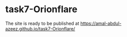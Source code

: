 # task7-Orionflare
The site is ready to be published at 
https://amal-abdul-azeez.github.io/task7-Orionflare/
